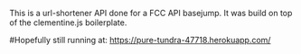 This is a url-shortener API done for a FCC  API basejump.
It was build on top of the clementine.js boilerplate.

#Hopefully still running at: 
https://pure-tundra-47718.herokuapp.com/
